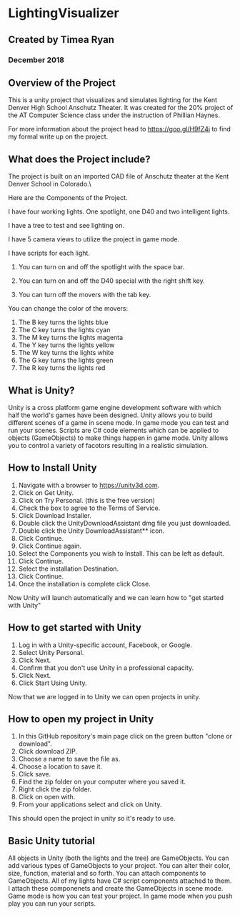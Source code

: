 # LightingVisualizer
## Created by Timea Ryan
### December 2018

## Overview of the Project
This is a unity project that visualizes and simulates lighting for the Kent Denver High School Anschutz Theater.
It was created for the 20% project of the AT Computer Science class under the instruction of Phillian Haynes.

For more information about the project head to https://goo.gl/H9fZ4i to find my formal write up on the project.

## What does the Project include?
The project is built on an imported CAD file of Anschutz theater at the Kent Denver School in Colorado.\

Here are the Components of the Project.

I have four working lights. One spotlight, one D40 and two intelligent lights.

I have a tree to test and see lighting on.

I have 5 camera views to utilize the project in game mode.

I have scripts for each light.

1. You can turn on and off the spotlight with the space bar.

2. You can turn on and off the D40 special with the right shift key.

3. You can turn off the movers with the tab key.

You can change the color of the movers:

   1. The B key turns the lights blue
   2. The C key turns the lights cyan
   3. The M key turns the lights magenta
   4. The Y key turns the lights yellow
   5. The W key turns the lights white
   6. The G key turns the lights green
   7. The R key turns the lights red


## What is Unity?
Unity is a cross platform game engine development software with which half the world's games have been designed.
Unity allows you to build different scenes of a game in scene mode. In game mode you can test and run your scenes.
Scripts are C# code elements which can be applied to objects (GameObjects) to make things happen in game mode.
Unity allows you to control a variety of facotors resulting in a realistic simulation.

## How to Install Unity
1. Navigate with a browser to https://unity3d.com.
2. Click on Get Unity.
3. Click on Try Personal. (this is the free version)
4. Check the box to agree to the Terms of Service.
5. Click Download Installer.
6. Double click the UnityDownloadAssistant dmg file you just downloaded.
7. Double click the Unity DownloadAssistant** icon.
8. Click Continue.
9. Click Continue again.
10. Select the Components you wish to Install. This can be left as default.
11. Click Continue.
12. Select the installation Destination.
13. Click Continue.
14. Once the installation is complete click Close.

Now Unity will launch automatically and we can learn how to "get started with Unity"
## How to get started with Unity
1. Log in with a Unity-specific account, Facebook, or Google.
2. Select Unity Personal.
3. Click Next.
4. Confirm that you don't use Unity in a professional capacity.
5. Click Next.
6. Click Start Using Unity.

Now that we are logged in to Unity we can open projects in unity.
## How to open my project in Unity
1. In this GitHub repository's main page click on the green button "clone or download".
2. Click download ZIP.
3. Choose a name to save the file as.
4. Choose a location to save it.
5. Click save.
6. Find the zip folder on your computer where you saved it.
7. Right click the zip folder.
8. Click on open with.
9. From your applications select and click on Unity.

This should open the project in unity so it's ready to use.

## Basic Unity tutorial
All objects in Unity (both the lights and the tree) are GameObjects. You can add various types of GameObjects
to your project. You can alter their color, size, function, material and so forth. You can attach components to
GameObjects. All of my lights have C# script components attached to them. I attach these componenets and create the
GameObjects in scene mode. Game mode is how you can test your project. In game mode when you push play you can run your
scripts.

